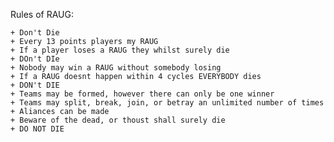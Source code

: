 Rules of RAUG:

    + Don't Die
    + Every 13 points players my RAUG
    + If a player loses a RAUG they whilst surely die
    + DOn't DIe
    + Nobody may win a RAUG without somebody losing
    + If a RAUG doesnt happen within 4 cycles EVERYBODY dies
    + DON't DIE
    + Teams may be formed, however there can only be one winner
    + Teams may split, break, join, or betray an unlimited number of times
    + Aliances can be made
    + Beware of the dead, or thoust shall surely die
    + DO NOT DIE

